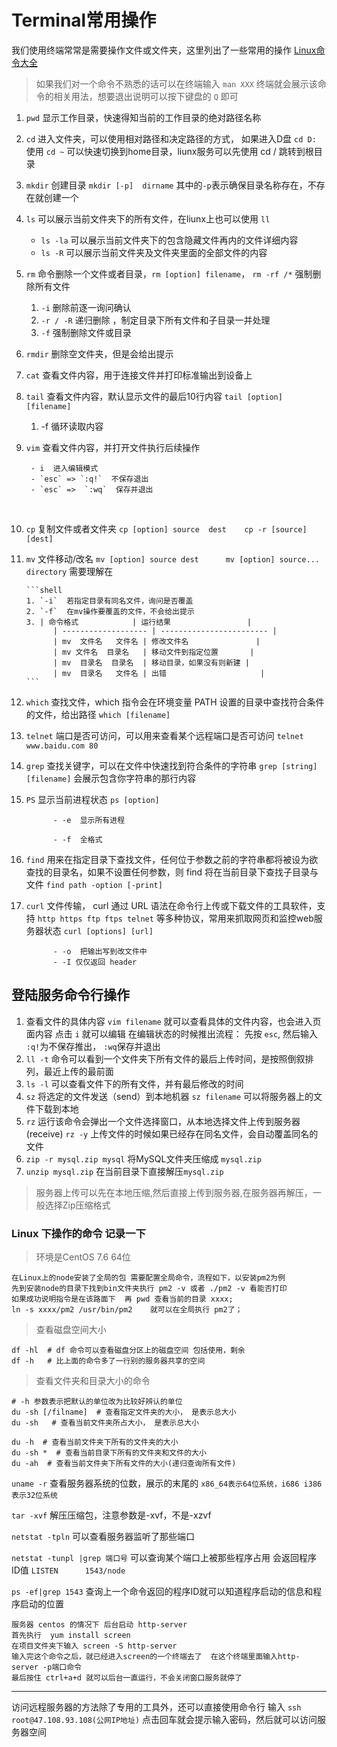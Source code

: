 # Terminal常用操作

我们使用终端常常是需要操作文件或文件夹，这里列出了一些常用的操作  [Linux命令大全](https://man.linuxde.net/)

> 如果我们对一个命令不熟悉的话可以在终端输入 `man XXX` 终端就会展示该命令的相关用法，想要退出说明可以按下键盘的 `Q` 即可

1. `pwd`  显示工作目录，快速得知当前的工作目录的绝对路径名称

2. `cd`  进入文件夹，可以使用相对路径和决定路径的方式， 如果进入D盘 `cd D:`  使用 `cd ~` 可以快速切换到home目录，liunx服务可以先使用  cd / 跳转到根目录

3. `mkdir` 创建目录  `mkdir [-p]  dirname`   其中的`-p`表示确保目录名称存在，不存在就创建一个

4. `ls`  可以展示当前文件夹下的所有文件，在liunx上也可以使用 `ll`

      - `ls -la` 可以展示当前文件夹下的包含隐藏文件再内的文件详细内容
      - `ls -R`  可以展示当前文件夹及文件夹里面的全部文件的内容

7. `rm` 命令删除一个文件或者目录，`rm [option] filename`， `rm -rf /*` 强制删除所有文件

      1.  `-i` 删除前逐一询问确认
      2. `-r / -R` 递归删除 ，制定目录下所有文件和子目录一并处理
      3.  `-f`  强制删除文件或目录

6. `rmdir`  删除空文件夹，但是会给出提示

      

7. `cat`  查看文件内容，用于连接文件并打印标准输出到设备上

8. `tail` 查看文件内容，默认显示文件的最后10行内容  `tail [option] [filename]`  

      1. -f  循环读取内容

9. `vim`  查看文件内容，并打开文件执行后续操作

        - i  进入编辑模式
        - `esc` => `:q!`  不保存退出
        - `esc` =>  `:wq`  保存并退出


​        

10. `cp`   复制文件或者文件夹 `cp [option] source  dest    cp -r [source]  [dest]`

11. `mv`   文件移动/改名  `mv [option] source dest      mv [option] source... directory` 需要理解在

        ```shell
        1. `-i`  若指定目录有同名文件，询问是否覆盖
        2. `-f`  在mv操作要覆盖的文件，不会给出提示
        3. | 命令格式            | 运行结果                 |
              | ------------------- | ------------------------ |
              | mv  文件名   文件名 | 修改文件名               |
              | mv 文件名  目录名   | 移动文件到指定位置       |
              | mv  目录名  目录名  | 移动目录，如果没有则新建 |
              | mv  目录名   文件名 | 出错                     |
        ```

12. `which`   查找文件，which 指令会在环境变量 PATH 设置的目录中查找符合条件的文件，给出路径  `which [filename]`

13. `telnet` 端口是否可访问，可以用来查看某个远程端口是否可访问  `telnet www.baidu.com 80`

14. `grep`  查找关键字，可以在文件中快速找到符合条件的字符串 `grep [string]  [filename]` 会展示包含你字符串的那行内容

15. `PS`  显示当前进程状态  `ps [option]`

              - -e  显示所有进程
            
              - -f  全格式

16. `find`  用来在指定目录下查找文件，任何位于参数之前的字符串都将被设为欲查找的目录名，如果不设置任何参数，则 find  将在当前目录下查找子目录与文件  `find path -option [-print]`

17. `curl`  文件传输， curl 通过 URL 语法在命令行上传或下载文件的工具软件，支持 `http https ftp ftps telnet` 等多种协议，常用来抓取网页和监控web服务器状态   `curl [options] [url]`

              - -o  把输出写到改文件中
              - -I 仅仅返回 header



## 登陆服务命令行操作
1. 查看文件的具体内容 `vim filename` 就可以查看具体的文件内容，也会进入页面内容  点击 `i` 就可以编辑  在编辑状态的时候推出流程：  先按 `esc`, 然后输入 `:q!`为不保存推出， `:wq`保存并退出 
2. `ll -t` 命令可以看到一个文件夹下所有文件的最后上传时间，是按照倒叙排列，最近上传的最前面
3. `ls -l` 可以查看文件下的所有文件，并有最后修改的时间
4. `sz` 将选定的文件发送（send）到本地机器  `sz filename` 可以将服务器上的文件下载到本地
5. `rz` 运行该命令会弹出一个文件选择窗口，从本地选择文件上传到服务器(receive)  `rz -y` 上传文件的时候如果已经存在同名文件，会自动覆盖同名的文件
6. `zip -r mysql.zip mysql` 将MySQL文件夹压缩成 `mysql.zip`
7. `unzip mysql.zip` 在当前目录下直接解压`mysql.zip`

> 服务器上传可以先在本地压缩,然后直接上传到服务器,在服务器再解压，一般选择Zip压缩格式


### Linux 下操作的命令 记录一下

> 环境是CentOS 7.6 64位

```
在Linux上的node安装了全局的包 需要配置全局命令，流程如下，以安装pm2为例
先到安装node的目录下找到bin文件夹执行 pm2 -v 或者 ./pm2 -v 看能否打印
如果成功说明指令是在该路面下  再 pwd 查看当前的目录 xxxx;
ln -s xxxx/pm2 /usr/bin/pm2    就可以在全局执行 pm2了；
```

> 查看磁盘空间大小

```shell
df -hl  # df 命令可以查看磁盘分区上的磁盘空间 包括使用，剩余 
df -h   # 比上面的命令多了一行别的服务器共享的空间
```

> 查看文件夹和目录大小的命令 

```shell
# -h 参数表示把默认的单位改为比较好辨认的单位
du -sh [/filname]  # 查看指定文件夹的大小， 是表示总大小 
du -sh   # 查看当前文件夹所占大小， 是表示总大小 

du -h  # 查看当前文件夹下所有的文件夹的大小
du -sh *  # 查看当前目录下所有的文件夹和文件的大小
du -ah  # 查看当前文件夹下所有文件的大小(递归查询所有文件)
```


`uname -r`  查看服务器系统的位数，展示的末尾的  `x86_64表示64位系统，i686 i386表示32位系统`

`tar -xvf`  解压压缩包，注意参数是-xvf，不是-xzvf

`netstat -tpln` 可以查看服务器监听了那些端口

`netstat -tunpl |grep 端口号`  可以查询某个端口上被那些程序占用 会返回程序 ID值 `LISTEN      1543/node`

`ps -ef|grep 1543`  查询上一个命令返回的程序ID就可以知道程序启动的信息和程序启动的位置

```shell
服务器 centos 的情况下 后台启动 http-server
首先执行  yum install screen 
在项目文件夹下输入 screen -S http-server
输入完这个命令之后，就已经进入screen的一个终端去了  在这个终端里面输入http-server -p端口命令 
最后按住 ctrl+a+d 就可以后台一直运行，不会关闭窗口服务就停了
```

---
访问远程服务器的方法除了专用的工具外，还可以直接使用命令行 输入 `ssh root@47.108.93.108(公网IP地址)` 点击回车就会提示输入密码，然后就可以访问服务器空间